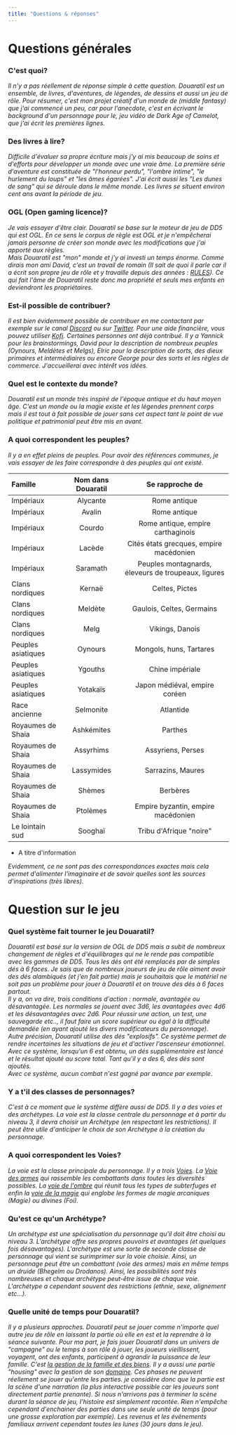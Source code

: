 ```yaml
---
title: "Questions & réponses"
---
```

# Questions générales  
### C'est quoi?    
*Il n'y a pas réellement de réponse simple à cette question. Douaratil est un ensemble, de livres, d'aventures, de légendes, de dessins et aussi un jeu de rôle. Pour résumer, c'est mon projet créatif d'un monde de (middle fantasy) que j'ai commencé un peu, car pour l'anecdote, c'est en écrivant le background d'un personnage pour le, jeu vidéo de Dark Age of Camelot, que j'ai écrit les premières lignes.*   

### Des livres à lire?
*Difficile d'évaluer sa propre écriture mais j'y ai mis beaucoup de soins et d'efforts pour développer un monde avec une vraie âme. La première série d'aventure est constituée de "l'honneur perdu", "l'ombre intime", "le hurlement du loups" et "les âmes égarées". J'ai écrit aussi les "Les dunes de sang" qui se déroule dans le même monde. Les livres se situent environ cent ans avant la période de jeu.*  

### OGL (Open gaming licence)?  
*Je vais essayer d'être clair. Douaratil se base sur le moteur de jeu de DD5 qui est OGL. En ce sens le corpus de règle est OGL et je n'empêcherai jamais personne de créer son monde avec les modifications que j'ai apporté aux règles.*  
*Mais Douaratil est "mon" monde et j'y ai investi un temps énorme. Comme dirais mon ami David, c'est un travail de romain (Il sait de quoi il parle car il a écrit son propre jeu de rôle et y travaille depuis des années : [RULES](https://jeurules.wordpress.com)). Ce qui fait l'âme de Douaratil reste donc ma propriété et seuls mes enfants en deviendront les propriétaires.*   

### Est-il possible de contribuer?  
*Il est bien évidemment possible de contribuer en me contactant par exemple sur le canal [Discord](https://discord.gg/anJm4ugn) ou sur [Twitter](https://twitter.com/douaratil). Pour une aide financière, vous pouvez utiliser [Kofi](https://ko-fi.com/douaratil).*
*Certaines personnes ont déjà contribué. Il y a Yannick pour les brainstormings, David pour la description de nombreux peuples (Oynours, Meldètes et Melgs), Elric pour la description de sorts, des dieux primaires et intermédiaires ou encore George pour des sorts et les règles de commerce.*
*J'accueillerai avec intérêt vos idées.*

### Quel est le contexte du monde?  
*Douaratil est un  monde très inspiré de l'époque antique et du haut moyen âge. C'est un monde ou la magie existe et les légendes prennent corps mais il est tout à fait possible de jouer sans cet aspect tant le point de vue politique et patrimonial peut être mis en avant.*  

### A quoi correspondent les peuples?  
*Il y a en effet pleins de peuples. Pour avoir des références communes, je vais essayer de les faire correspondre à des peuples qui ont existé.*  

|Famille| Nom dans Douaratil | Se rapproche de |
|:-|:-:|:-:|
|Impériaux|Alycante|Rome antique|
|Impériaux|Avalin|Rome antique|
|Impériaux|Courdo|Rome antique, empire carthaginois|
|Impériaux|Lacède|Cités états grecques, empire macédonien|
|Impériaux|Saramath|Peuples montagnards, éleveurs de troupeaux, ligures|
|Clans nordiques|Kernaë|Celtes, Pictes|
|Clans nordiques|Meldète|Gaulois, Celtes, Germains|
|Clans nordiques|Melg|Vikings, Danois|
|Peuples asiatiques|Oynours|Mongols, huns, Tartares|
|Peuples asiatiques|Ygouths|Chine impériale|
|Peuples asiatiques|Yotakaïs|Japon médiéval, empire coréen|
|Race ancienne|Selmonite|Atlantide|
|Royaumes de Shaia|Ashkémites|Parthes|
|Royaumes de Shaia|Assyrhims|Assyriens, Perses|
|Royaumes de Shaia|Lassymides|Sarrazins, Maures|
|Royaumes de Shaia|Shèmes|Berbères|
|Royaumes de Shaia|Ptolèmes|Empire byzantin, empire macédonien|
|Le lointain sud| Sooghaï |Tribu d'Afrique "noire"|
* A titre d'information

*Evidemment, ce ne sont pas des correspondances exactes mais cela permet d'alimenter l'imaginaire et de savoir quelles sont les sources d'inspirations (très libres).*  

# Question sur le jeu  
### Quel système fait tourner le jeu Douaratil?
*Douaratil est basé sur la version de OGL de DD5 mais a subit de nombreux changement de règles et d'équilibrages qui ne le rende pas compatible avec les gammes de DD5.*
*Tous les dés ont été remplacés par de simples dés à 6 faces. Je sais que de nombreux joueurs de jeu de rôle aiment avoir des dés alambiqués (et j'en fait partie) mais je souhaitais que le matériel ne soit pas un problème pour jouer à Douaratil et on trouve des dés à 6 faces partout.*  
*Il y a, on va dire, trois conditions d'action : normale, avantagée ou désavantagée. Les normales se jouent avec 3d6, les avantagées avec 4d6 et les désavantagées avec 2d6. Pour réussir une action, un test, une sauvegarde etc.., il faut faire un score supérieur ou égal à la difficulté demandée (en ayant ajouté les divers modificateurs du personnage).*  
*Autre précision, Douaratil utilise des dés "explosifs". Ce système permet de rendre incertaines les situations de jeu et d'activer l'ascenseur émotionnel. Avec ce système, lorsqu'un 6 est obtenu, un dés supplémentaire est lancé et le résultat ajouté au score total. Tant qu'il y a des 6, des dés sont ajoutés.*  
*Avec ce système, aucun combat n'est gagné par avance par exemple*.  

### Y a t'il des classes de personnages?  
*C'est à ce moment que le système diffère aussi de DD5. Il y a des voies et des archétypes. La voie est la classe centrale du personnage et à partir du niveau 3, il devra choisir un Archétype (en respectant les restrictions). Il peut être utile d'anticiper le choix de son Archétype à la création du personnage.*   

### A quoi correspondent les Voies?  
*La voie est la classe principale du personnage. Il y a trois [Voies](https://www.douaratil.fr/voies/#les-trois-voies). La [Voie des armes](https://www.douaratil.fr/voies/#voie-des-armes) qui rassemble les combattants dans toutes les diversités possibles. La [voie de l'ombre](https://www.douaratil.fr/voies/#voie-de-l-ombre) qui réunit tous les types de subterfuges et enfin la [voie de la magie](https://www.douaratil.fr/voies/#voie-de-la-magie) qui englobe les formes de magie arcaniques (Magie) ou divines (Foi).*

### Qu'est ce qu'un Archétype?
*Un archétype est une spécialisation du personnage qu'il doit être choisi au niveau 3. L'archétype offre ses propres pouvoirs et avantages (et quelques fois désavantages). L'archétype est une sorte de seconde classe de personnage qui vient se surimprimer sur la voie choisie. Ainsi, un personnage peut être un combattant (voie des armes) mais en même temps un druide (Bhegelm ou Drodanos). Ainsi, les possibilités sont très nombreuses et chaque archétype peut-être issue de chaque voie. L'archétype a cependant souvent des restrictions (ethnie, sexe, alignement etc...).*  

### Quelle unité de temps pour Douaratil?  
*Il y a plusieurs approches. Douaratil peut se jouer comme n'importe quel autre jeu de rôle en laissant la partie où elle en est et la reprendre à la séance suivante. Pour ma part, je fais jouer Douaratil dans un univers de "campagne" ou le temps à son rôle à jouer, les joueurs vieillissent, voyagent, ont des enfants, participent à agrandir la puissance de leur famille. C'est [la gestion de la famille et des biens](https://www.douaratil.fr/intermedes/). Il y a aussi une partie "housing" avec la gestion de son [domaine](https://www.douaratil.fr/domaine/). Ces phases ne peuvent réellement se jouer qu'entre les parties. je considère donc que la partie est la scène d'une narration (la plus interactive possible car les joueurs sont directement partie prenante). Si nous n'arrivons pas à terminer la scène durant la séance de jeu, l'histoire est simplement racontée. Rien n'empêche cependant d'enchainer des parties dans une seule unité de temps (pour une grosse exploration par exemple). Les revenus et les évènements familiaux arrivent cependant toutes les lunes (30 jours dans le jeu).*
